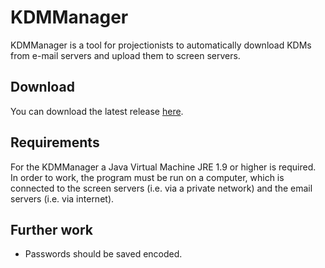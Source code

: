 # KDMManager
KDMManager is a tool for projectionists to automatically download KDMs from e-mail servers and upload them to screen servers.

Download
-------------------------------------
You can download the latest release [here][1].

Requirements
-------------------------------------
For the KDMManager a Java Virtual Machine JRE 1.9 or higher is required. 
In order to work, the program must be run on a computer, which is connected to the screen servers (i.e. via a private network) and the email servers (i.e. via internet).

Further work
-------------------------------------
* Passwords should be saved encoded.

[1]:https://github.com/TobiasMiosczka/KDMManager/releases
